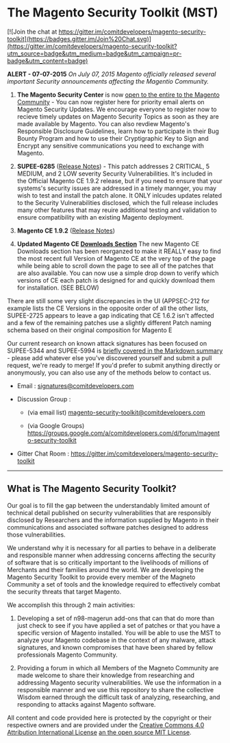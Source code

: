 # The Magento Security Toolkit (MST) #

[![Join the chat at https://gitter.im/comitdevelopers/magento-security-toolkit](https://badges.gitter.im/Join%20Chat.svg)](https://gitter.im/comitdevelopers/magento-security-toolkit?utm_source=badge&utm_medium=badge&utm_campaign=pr-badge&utm_content=badge)

 **ALERT - 07-07-2015** *On July 07, 2015 Magento officially released several important Security announcements affecting the Magentio Community.*

 1. **The Magento Security Center** is now [open to the entire to the Magento Community](http://magento.com/security) - You can now register here for priority email alerts on Magento Security Updates.  We encourage everyone to register now to recieve timely updates on Magento Security Topics as soon as they are made available by Magento.  You can also revdiew Magento's Responsible Disclosure Guidelines, learn how to participate in their Bug Bounty Program and how to use their Cryptigraphic Key to Sign and Encrypt any sensitive communications you need to exchange with Magento.  
 
 2. **SUPEE-6285** ([Release Notes](http://merch.docs.magento.com/ce/user_guide/Magento_Community_Edition_User_Guide.html#magento/patch-releases-2015.html)) - This patch addresses 2 CRITICAL, 5 MEDIUM, and 2 LOW severity Security Vulnerabilities.  It's included in the Official Magento CE 1.9.2 release, but if you need to ensure that your systems's security issues are addressed in a timely mannger, you may wish to test and install the patch alone.  It ONLY inlcudes updates related to the Security Vulnerabilities disclosed, which the full release includes many other features that may reuire additional testing and validation to ensure compatibility with an existing Magento deployment.
  
 3. **Magento CE 1.9.2** ([Release Notes](http://merch.docs.magento.com/ce/user_guide/Magento_Community_Edition_User_Guide.html#magento/release-notes-ce-1.9.2.html))

 4. **Updated Magento CE [Downloads Section](http://merch.docs.magento.com/ce/user_guide/Magento_Community_Edition_User_Guide.html#magento/patch-releases-2015.html)** The new Magento CE Downloads section has been reorganzed to make it REALLY easy to find the most recent full Version of Magento CE at the very top of the page while being able to scroll down the page to see all of the patches that are also available.  You can now use a simple drop down to verify which versions of CE each patch is designed for and quickly download them for installation.  (SEE BELOW)


There are still some very slight discrepancies in the UI (APPSEC-212 for example lists the CE Versions in the opposite order of all the other lists, SUPEE-2725 appears to leave a gap indicating that CE 1.6.2 isn't affected and a few of the remaining patches use a slightly different Patch naming schema based on their original composition for Magento E


Our current research on known attack signatures has been focused on SUPEE-5344 and SUPEE-5994 is [briefly covered in the Markdown summary](/signatures-analysis.md) - please add whatever else you've discovered yourself and submit a pull request, we're ready to merge!  If you'd prefer to submit anything directly or anonymously, you can also use any of the methods below to contact us.

* Email : signatures@comitdevelopers.com

* Discussion Group : 

    * (via email list) magento-security-toolkit@comitdevelopers.com 

    * (via Google Groups) https://groups.google.com/a/comitdevelopers.com/d/forum/magento-security-toolkit

* Gitter Chat Room : https://gitter.im/comitdevelopers/magento-security-toolkit

----------

## What is The Magento Security Toolkit?

Our goal is to fill the gap between the understandably limited amount of technical detail published on security vulnerabilities that are responsibly disclosed by Researchers and the information supplied by Magento in their communications and associated software patches designed to address those vulnerabilities.  

We understand why it is necessary for all parties to behave in a deliberate and responsible manner when addressing concerns affecting the security of software that is so critically important to the livelihoods of millions of Merchants and their families around the world.  We are developing the Magento Security Toolkit to provide every member of the Magneto Community a set of tools and the knowledge required to effectively combat the security threats that target Magento.

We accomplish this through 2 main activities:

1. Developing a set of n98-magerun add-ons that can that do more than just check to see if you have applied a set of patches or that you have a specific version of Magento installed.  You will be able to use the MST to analyze your Magento codebase in the context of any malware, attack signatures, and known compromises that have been shared  by fellow professionals Magento Community.

2.  Providing a forum in which all Members of the Magneto Community are made welcome to share their knowledge from researching and addressing Magento security vulnerabilities.  We use the information in a responsible manner and we  use this repository to share the collective Wisdom earned through the difficult task of analyzing, researching, and responding to attacks against Magento software.

All content and code provided here is protected by the copyright or their respective owners and are provided under the [Creative Commons 4.0 Attribution International License](/comitdevelopers/magento-security-toolkit/blob/master/cc-4-international.md)  [an the open source MIT License](https://github.com/comitdevelopers/magento-security-toolkit/blob/master/LICENSE).
